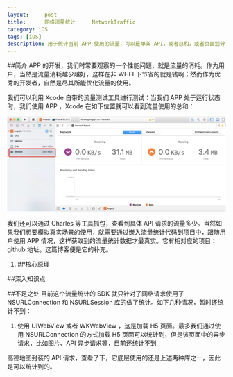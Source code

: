 ```yaml
---
layout:     post
title:      网络流量统计 －－ NetworkTraffic
category: iOS
tags: [iOS]
description: 用于统计当前 APP 使用的流量，可以是单条 API，或者总和，或者页面划分
---
```


##简介
APP 的开发，我们时常要观察的一个性能问题，就是流量的消耗。作为用户，当然是流量消耗越少越好，这样在非 WI-FI 下节省的就是钱啊；然而作为优秀的开发者，自然是尽其所能优化流量的使用。

我们可以利用 Xcode 自带的流量测试工具进行测试：当我们 APP 处于运行状态时，我们使用 APP ，Xcode 在如下位置就可以看到流量使用的总和：

![Xcode Network](../assets/images/2016-07-12image1.jpg)

我们还可以通过 Charles 等工具抓包，查看到具体 API 请求的流量多少。当然如果我们想要模拟真实场景的使用，就需要通过嵌入流量统计代码到项目中，跟随用户使用 APP 情况，这样获取到的流量统计数据才最真实。它有相对应的项目：github 地址。这篇博客便是它的补充。

1. ##核心原理

##深入知识点

##不足之处
目前这个流量统计的 SDK 就只针对了网络请求使用了 NSURLConnection 和 NSURLSession 库的做了统计。如下几种情况，暂时还统计不到：

1. 使用 UIWebView 或者 WKWebView ，这是加载 H5 页面。最多我们通过使用 NSURLConnection 的方式加载 H5 页面可以统计到，但是该页面中的异步请求，比如图片、API 异步请求等，目前还统计不到

高德地图封装的 API 请求，查看了下，它底层使用的还是上述两种库之一，因此是可以统计到的。